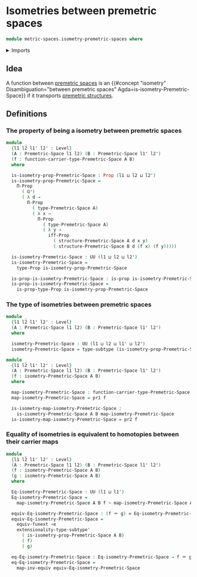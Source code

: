 # Isometries between premetric spaces

```agda
module metric-spaces.isometry-premetric-spaces where
```

<details><summary>Imports</summary>

```agda
open import elementary-number-theory.positive-rational-numbers

open import foundation.dependent-pair-types
open import foundation.equivalences
open import foundation.function-extensionality
open import foundation.homotopies
open import foundation.identity-types
open import foundation.logical-equivalences
open import foundation.propositions
open import foundation.subtypes
open import foundation.universe-levels

open import metric-spaces.premetric-spaces
```

</details>

## Idea

A function between [premetric spaces](metric-spaces.premetric-spaces.md) is an
{{#concept "isometry" Disambiguation="between premetric spaces" Agda=is-isometry-Premetric-Space}}
if it transports [premetric structures](metric-spaces.premetric-structures.md).

## Definitions

### The property of being a isometry between premetric spaces

```agda
module _
  {l1 l2 l1' l2' : Level}
  (A : Premetric-Space l1 l2) (B : Premetric-Space l1' l2')
  (f : function-carrier-type-Premetric-Space A B)
  where

  is-isometry-prop-Premetric-Space : Prop (l1 ⊔ l2 ⊔ l2')
  is-isometry-prop-Premetric-Space =
    Π-Prop
      ( ℚ⁺)
      ( λ d →
        Π-Prop
          ( type-Premetric-Space A)
          ( λ x →
            Π-Prop
              ( type-Premetric-Space A)
              ( λ y →
                iff-Prop
                  ( structure-Premetric-Space A d x y)
                  ( structure-Premetric-Space B d (f x) (f y)))))

  is-isometry-Premetric-Space : UU (l1 ⊔ l2 ⊔ l2')
  is-isometry-Premetric-Space =
    type-Prop is-isometry-prop-Premetric-Space

  is-prop-is-isometry-Premetric-Space : is-prop is-isometry-Premetric-Space
  is-prop-is-isometry-Premetric-Space =
    is-prop-type-Prop is-isometry-prop-Premetric-Space
```

### The type of isometries between premetric spaces

```agda
module _
  {l1 l2 l1' l2' : Level}
  (A : Premetric-Space l1 l2) (B : Premetric-Space l1' l2')
  where

  isometry-Premetric-Space : UU (l1 ⊔ l2 ⊔ l1' ⊔ l2')
  isometry-Premetric-Space = type-subtype (is-isometry-prop-Premetric-Space A B)
```

```agda
module _
  {l1 l2 l1' l2' : Level}
  (A : Premetric-Space l1 l2) (B : Premetric-Space l1' l2')
  (f : isometry-Premetric-Space A B)
  where

  map-isometry-Premetric-Space : function-carrier-type-Premetric-Space A B
  map-isometry-Premetric-Space = pr1 f

  is-isometry-map-isometry-Premetric-Space :
    is-isometry-Premetric-Space A B map-isometry-Premetric-Space
  is-isometry-map-isometry-Premetric-Space = pr2 f
```

### Equality of isometries is equivalent to homotopies between their carrier maps

```agda
module _
  {l1 l2 l1' l2' : Level}
  (A : Premetric-Space l1 l2) (B : Premetric-Space l1' l2')
  (f : isometry-Premetric-Space A B)
  (g : isometry-Premetric-Space A B)
  where

  Eq-isometry-Premetric-Space : UU (l1 ⊔ l1')
  Eq-isometry-Premetric-Space =
    map-isometry-Premetric-Space A B f ~ map-isometry-Premetric-Space A B g

  equiv-Eq-isometry-Premetric-Space : (f ＝ g) ≃ Eq-isometry-Premetric-Space
  equiv-Eq-isometry-Premetric-Space =
    equiv-funext ∘e
    extensionality-type-subtype'
      ( is-isometry-prop-Premetric-Space A B)
      ( f)
      ( g)

  eq-Eq-isometry-Premetric-Space : Eq-isometry-Premetric-Space → f ＝ g
  eq-Eq-isometry-Premetric-Space =
    map-inv-equiv equiv-Eq-isometry-Premetric-Space
```

